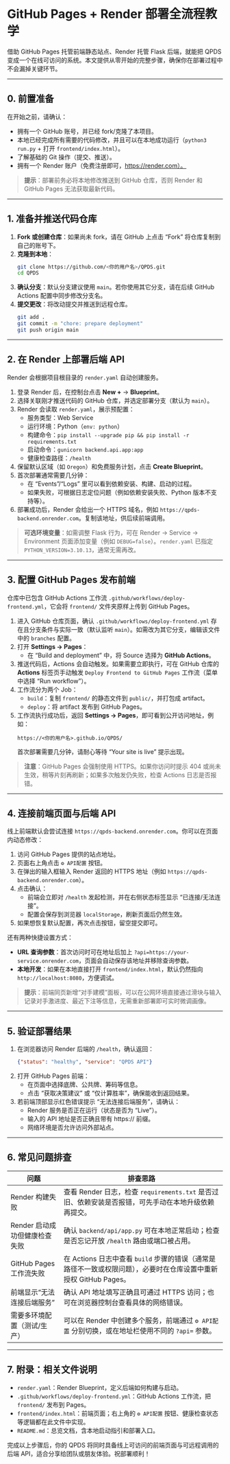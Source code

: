 # GitHub Pages + Render 部署全流程教学

借助 GitHub Pages 托管前端静态站点、Render 托管 Flask 后端，就能把 QPDS 变成一个在线可访问的系统。本文提供从零开始的完整步骤，确保你在部署过程中不会漏掉关键环节。

---

## 0. 前置准备
在开始之前，请确认：

- 拥有一个 GitHub 账号，并已经 fork/克隆了本项目。
- 本地已经完成所有需要的代码修改，并且可以在本地成功运行（`python3 run.py` + 打开 `frontend/index.html`）。
- 了解基础的 Git 操作（提交、推送）。
- 拥有一个 Render 账户（免费注册即可，https://render.com）。

> **提示**：部署前务必将本地修改推送到 GitHub 仓库，否则 Render 和 GitHub Pages 无法获取最新代码。

---

## 1. 准备并推送代码仓库

1. **Fork 或创建仓库**：如果尚未 fork，请在 GitHub 上点击 “Fork” 将仓库复制到自己的账号下。
2. **克隆到本地**：
   ```bash
   git clone https://github.com/<你的用户名>/QPDS.git
   cd QPDS
   ```
3. **确认分支**：默认分支建议使用 `main`。若你使用其它分支，请在后续 GitHub Actions 配置中同步修改分支名。
4. **提交更改**：将改动提交并推送到远程仓库。
   ```bash
   git add .
   git commit -m "chore: prepare deployment"
   git push origin main
   ```

---

## 2. 在 Render 上部署后端 API
Render 会根据项目根目录的 `render.yaml` 自动创建服务。

1. 登录 Render 后，在控制台点击 **New +** → **Blueprint**。
2. 选择关联刚才推送代码的 GitHub 仓库，并选定部署分支（默认为 `main`）。
3. Render 会读取 `render.yaml`，展示预配置：
   - 服务类型：Web Service
   - 运行环境：Python（`env: python`）
   - 构建命令：`pip install --upgrade pip && pip install -r requirements.txt`
   - 启动命令：`gunicorn backend.api.app:app`
   - 健康检查路径：`/health`
4. 保留默认区域（如 `Oregon`）和免费服务计划，点击 **Create Blueprint**。
5. 首次部署通常需要几分钟：
   - 在 “Events”/“Logs” 里可以看到依赖安装、构建、启动的过程。
   - 如果失败，可根据日志定位问题（例如依赖安装失败、Python 版本不支持等）。
6. 部署成功后，Render 会给出一个 HTTPS 域名，例如 `https://qpds-backend.onrender.com`。复制该地址，供后续前端调用。

> **可选环境变量**：如需调整 Flask 行为，可在 Render → Service → Environment 页面添加变量（例如 `DEBUG=false`）。`render.yaml` 已指定 `PYTHON_VERSION=3.10.13`，通常无需再改。

---

## 3. 配置 GitHub Pages 发布前端
仓库中已包含 GitHub Actions 工作流 `.github/workflows/deploy-frontend.yml`，它会将 `frontend/` 文件夹原样上传到 GitHub Pages。

1. 进入 GitHub 仓库页面，确认 `.github/workflows/deploy-frontend.yml` 存在且分支条件与实际一致（默认监听 `main`）。如需改为其它分支，编辑该文件中的 `branches` 配置。
2. 打开 **Settings → Pages**：
   - 在 “Build and deployment” 中，将 Source 选择为 **GitHub Actions**。
3. 推送代码后，Actions 会自动触发。如果需要立即执行，可在 GitHub 仓库的 **Actions** 标签页手动触发 `Deploy Frontend to GitHub Pages` 工作流（菜单中选择 “Run workflow”）。
4. 工作流分为两个 Job：
   - `build`：复制 `frontend/` 的静态文件到 `public/`，并打包成 artifact。
   - `deploy`：将 artifact 发布到 GitHub Pages。
5. 工作流执行成功后，返回 **Settings → Pages**，即可看到公开访问地址，例如：
   ```
   https://<你的用户名>.github.io/QPDS/
   ```
   首次部署需要几分钟，请耐心等待 “Your site is live” 提示出现。

> **注意**：GitHub Pages 会强制使用 HTTPS。如果你访问时提示 404 或尚未生效，稍等片刻再刷新；如果多次触发仍失败，检查 Actions 日志是否报错。

---

## 4. 连接前端页面与后端 API
线上前端默认会尝试连接 `https://qpds-backend.onrender.com`。你可以在页面内动态修改：

1. 访问 GitHub Pages 提供的站点地址。
2. 页面右上角点击 `⚙️ API配置` 按钮。
3. 在弹出的输入框输入 Render 返回的 HTTPS 地址（例如 `https://qpds-backend.onrender.com`）。
4. 点击确认：
   - 前端会立即对 `/health` 发起检测，并在右侧状态标签显示 “已连接/无法连接”。
   - 配置会保存到浏览器 `localStorage`，刷新页面后仍然生效。
5. 如果想恢复默认配置，再次点击按钮，留空提交即可。

还有两种快捷设置方式：
- **URL 查询参数**：首次访问时可在地址后加上 `?api=https://your-service.onrender.com`，页面会自动保存该地址并移除查询参数。
- **本地开发**：如果在本地直接打开 `frontend/index.html`，默认仍然指向 `http://localhost:8080`，方便调试。

> **提示**：前端同页新增“对手建模”面板，可以在公网环境直接通过滑块与输入记录对手激进度、最近下注等信息，无需重新部署即可实时微调画像。

---

## 5. 验证部署结果
1. 在浏览器访问 Render 后端的 `/health`，确认返回：
   ```json
   {"status": "healthy", "service": "QPDS API"}
   ```
2. 打开 GitHub Pages 前端：
   - 在页面中选择底牌、公共牌、筹码等信息。
   - 点击 “获取决策建议” 或 “仅计算胜率”，确保能收到返回结果。
3. 若前端顶部显示红色错误提示 “无法连接后端服务”，请确认：
   - Render 服务是否正在运行（状态是否为 “Live”）。
   - 输入的 API 地址是否正确且带有 https:// 前缀。
   - 网络环境是否允许访问外部站点。

---

## 6. 常见问题排查

| 问题 | 排查思路 |
| ---- | ---- |
| Render 构建失败 | 查看 Render 日志，检查 `requirements.txt` 是否过旧、依赖安装是否报错，可先手动在本地升级依赖再提交。 |
| Render 启动成功但健康检查失败 | 确认 `backend/api/app.py` 可在本地正常启动；检查是否忘记开放 `/health` 路由或端口被占用。 |
| GitHub Pages 工作流失败 | 在 Actions 日志中查看 `build` 步骤的错误（通常是路径不一致或权限问题），必要时在仓库设置中重新授权 GitHub Pages。 |
| 前端显示“无法连接后端服务” | 确认 API 地址填写正确且可通过 HTTPS 访问；也可在浏览器控制台查看具体的网络错误。 |
| 需要多环境配置（测试/生产） | 可以在 Render 中创建多个服务，前端通过 `⚙️ API配置` 分别切换，或在地址栏使用不同的 `?api=` 参数。 |

---

## 7. 附录：相关文件说明
- `render.yaml`：Render Blueprint，定义后端如何构建与启动。
- `.github/workflows/deploy-frontend.yml`：GitHub Actions 工作流，把 `frontend/` 发布到 Pages。
- `frontend/index.html`：前端页面；右上角的 `⚙️ API配置` 按钮、健康检查状态等逻辑都在此文件中实现。
- `README.md`：总览文档，含本地启动指引和部署入口。

完成以上步骤后，你的 QPDS 将同时具备线上可访问的前端页面与可远程调用的后端 API，适合分享给团队或朋友体验。祝部署顺利！
